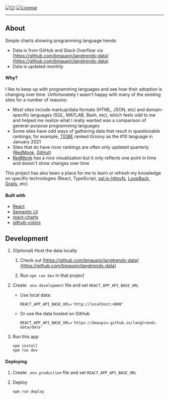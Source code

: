 [![CI](https://github.com/bmaupin/langtrends/workflows/CI/badge.svg)](https://github.com/bmaupin/langtrends/actions)
[![License](https://img.shields.io/badge/license-MIT-blue.svg)](https://github.com/bmaupin/langtrends/blob/master/LICENSE)

---

## About

Simple charts showing programming language trends

- Data is from GitHub and Stack Overflow via [https://github.com/bmaupin/langtrends-data](https://github.com/bmaupin/langtrends-data)
- Data is updated monthly

#### Why?

I like to keep up with programming languages and see how their adoption is changing over time. Unfortunately I wasn't happy with many of the existing sites for a number of reasons:

- Most sites include markup/data formats (HTML, JSON, etc) and domain-specific languages (SQL, MATLAB, Bash, etc), which feels odd to me and helped me realize what I really wanted was a comparison of general-purpose programming languages
- Some sites have odd ways of gathering data that result in questionable rankings; for example, [TIOBE](https://www.tiobe.com/tiobe-index/) ranked Groovy as the #10 language in January 2021
- Sites that do have nicer rankings are often only updated quarterly ([RedMonk](https://redmonk.com/sogrady/category/programming-languages/), [GitHut](https://madnight.github.io/githut/))
- [RedMonk](https://redmonk.com/sogrady/category/programming-languages/) has a nice visualization but it only reflects one point in time and doesn't show changes over time

This project has also been a place for me to learn or refresh my knowledge on specific technologies (React, TypeScript, [sql.js-httpvfs](https://github.com/bmaupin/langtrends-data/tree/store-data-in-sqlite), [LoopBack](https://github.com/bmaupin/langtrends-api), [Grails](https://github.com/bmaupin/junkpile/tree/main/groovy/grails-test), etc)

#### Built with

- [React](https://reactjs.org/)
- [Semantic UI](https://react.semantic-ui.com/)
- [react-charts](https://github.com/tannerlinsley/react-charts)
- [github-colors](https://github.com/IonicaBizau/github-colors)

## Development

1. (Optional) Host the data locally

   1. Check out [https://github.com/bmaupin/langtrends-data](https://github.com/bmaupin/langtrends-data)

   1. Run `npm run dev` in that project

1. Create `.env.development` file and set `REACT_APP_API_BASE_URL`

   - Use local data:

     `REACT_APP_API_BASE_URL='http://localhost:4000'`

   - Or use the data hosted on GitHub

     `REACT_APP_API_BASE_URL='https://bmaupin.github.io/langtrends-data/data'`

1. Run this app

   ```
   npm install
   npm run dev
   ```

#### Deploying

1. Create `.env.production` file and set `REACT_APP_API_BASE_URL`

1. Deploy

   ```
   npm run deploy
   ```
